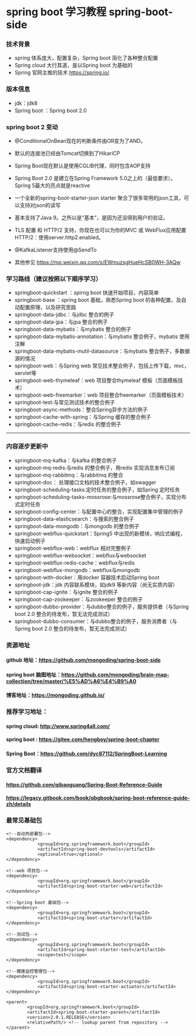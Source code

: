# spring boot 学习教程 spring-boot-side

### 技术背景

- spring 体系庞大，配置复杂，Spring boot 简化了各种整合配置
- Spring cloud 大行其道，是以Spring boot 为基础的
- Spring 官网主推的技术 https://spring.io/

### 版本信息

- jdk：jdk8
- Spring boot ：Spring boot 2.0

### spring boot 2 变动
- @ConditionalOnBean现在的判断条件由OR变为了AND。
- 默认的连接池已经由Tomcat切换到了HikariCP
- Spring Boot现在默认是使用CGLIB代理，同时包含AOP支持
- Spring Boot 2.0 是建立在Spring Framework 5.0之上的（最低要求）。Spring 5最大的亮点就是reactive
- 一个全新的spring-boot-starter-json starter 聚合了很多常用的json工具，可以支持对json的读写
- 基本支持了Java 9。之所以是“基本”，是因为还没得到用户的验证。
- TLS 配置 和 HTTP/2 支持，你现在也可以为你的MVC 或 WebFlux应用配置HTTP/2：使用server.http2.enabled。
- @KafkaListener支持使用@SendTo

- 其他参见 https://mp.weixin.qq.com/s/EWmuzsgHueHcSB0WH-3AQw

### 学习路线（建议按照以下顺序学习）


- springboot-quickstart ：spirng boot 快速开始项目，内容简单
- springboot-base ：spring boot 基础，熟悉Spring boot 的各种配置，及自动配置原理，以及研究思路
- springboot-data-jdbc：与jdbc 整合的例子
- springboot-data-jpa：与jpa 整合的例子
- springboot-data-mybatis：与mybatis 整合的例子
- springboot-data-mybatis-annotation：与mybatis 整合例子，mybatis 使用注解
- springboot-data-mybatis-mutil-datasource：与mybatis 整合例子，多数据源的情况
- springboot-web：与Spring web 常见技术整合例子，包括上传下载，mvc，servlet等
- springboot-web-thymeleaf：web 项目整合thymeleaf 模板（页面模板技术）
- springboot-web-freemarker：web 项目整合freemarker（页面模板技术）
- springboot-test:与常见测试技术的整合例子
- springboot-async-methods：整合Spring异步方法的例子
- springboot-cache-with-spring：与Spring 缓存的整合例子
- springboot-cache-redis：与redis 的整合例子


----------------------

### 内容逐步更新中


- springboot-mq-kafka：与kafka 的整合例子
- springboot-mq-redis:与redis 的整合例子，用redis 实现消息发布订阅
- springboot-mq-rabbitmq：与rabbitmq 的整合
- springboot-doc： 处理接口文档的技术整合例子，如swagger
- springboot-scheduling-tasks:定时任务的整合例子，如Spring 定时任务
- springboot-scheduling-tasks-mossrose:与mossrose整合例子，实现分布式定时任务
- springboot-config-center：与配置中心的整合，实现配置集中管理的例子
- springboot-data-elasticsearch：与搜索的整合例子
- springboot-data-mongodb：与mongodb 的整合例子
- springboot-webflux-quickstart：Spring5 中出现的新模块，响应式编程，快速启动例子
- springboot-webflux-web：webflux 相对完整例子
- springboot-webflux-websocket：webflux与websocket
- springboot-webflux-redis-cache：webflux与redis
- springboot-webflux-mongodb：webflux与mongodb
- springboot-with-docker：用docker 容器技术启动Spring boot
- springboot-jdk：jdk 内容联系模块，如jdk9 等新内容（尚无实质内容）
- springboot-cap-ignite：与ignite 整合的例子
- springboot-cap-zookeeper：与zookeeper 整合的例子
- springboot-dubbo-provider：与dubbo整合的例子，服务提供者（与Spring boot 2.0 整合的待发布，暂无法完成测试）
- springboot-dubbo-consumer：与dubbo整合的例子，服务消费者（与Spring boot 2.0 整合的待发布，暂无法完成测试）

### 资源地址

#### github 地址：https://github.com/mongoding/spring-boot-side

#### spring boot 脑图地址：https://github.com/mongoding/brain-map-collection/tree/master/%E5%AD%A6%E4%B9%A0
#### 博客地址：https://mongoding.github.io/

### 推荐学习地址：
#### spring cloud: http://www.spring4all.com/
#### spring boot : https://gitee.com/hengboy/spring-boot-chapter
#### Spring Boot：https://github.com/dyc87112/SpringBoot-Learning

### 官方文档翻译
#### https://github.com/qibaoguang/Spring-Boot-Reference-Guide
#### https://legacy.gitbook.com/book/qbgbook/spring-boot-reference-guide-zh/details


### 最常见基础包

```
<!--自动热部署包-->
<dependency>
            <groupId>org.springframework.boot</groupId>
            <artifactId>spring-boot-devtools</artifactId>
            <optional>true</optional>
</dependency>
```

```
<!--web 项目包-->
<dependency>
            <groupId>org.springframework.boot</groupId>
            <artifactId>spring-boot-starter-web</artifactId>
</dependency>
```

```
<!--Spring boot 基础包-->
<dependency>
            <groupId>org.springframework.boot</groupId>
            <artifactId>spring-boot-starter</artifactId>
</dependency>
```

```
<!--测试包-->
<dependency>
            <groupId>org.springframework.boot</groupId>
            <artifactId>spring-boot-starter-test</artifactId>
            <scope>test</scope>
</dependency>
```

```
<!--健康监控管理包-->
<dependency>
            <groupId>org.springframework.boot</groupId>
            <artifactId>spring-boot-starter-actuator</artifactId>
</dependency>
```


```
<parent>
        <groupId>org.springframework.boot</groupId>
        <artifactId>spring-boot-starter-parent</artifactId>
        <version>2.0.1.RELEASE</version>
        <relativePath/> <!-- lookup parent from repository -->
</parent>
```





